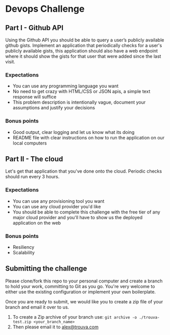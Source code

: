 # Devops Challenge

## Part I - Github API

Using the Github API you should be able to query a user’s publicly available github gists.
Implement an application that periodically checks for a user's publicly available gists, this application should also have a web endpoint where it should show the gists for that user that were added since the last visit.

### Expectations

- You can use any programming language you want
- No need to get crazy with HTML/CSS or JSON apis, a simple text response will suffice
- This problem description is intentionally vague, document your assumptions and justify your decisions

### Bonus points

- Good output, clear logging and let us know what its doing
- README file with clear instructions on how to run the application on our local computers

## Part II - The cloud

Let's get that application that you've done onto the cloud.
Periodic checks should run every 3 hours.

### Expectations

- You can use any provisioning tool you want
- You can use any cloud provider you'd like
- You should be able to complete this challenge with the free tier of any major cloud provider and you'll have to show us the deployed application on the web

### Bonus points

- Resiliency 
- Scalability

## Submitting the challenge

Please clone/fork this repo to your personal computer and create a branch to hold your work, committing to Git as you go. You're very welcome to either use 
the existing configuration or implement your own boilerplate. 

Once you are ready to submit, we would like you to create a zip file of your branch and email it over to us.

1. To create a Zip archive of your branch use: `git archive -o ./trouva-test.zip <your_branch_name>`
2. Then please email it to alex@trouva.com
